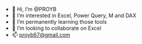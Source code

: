 - 👋 Hi, I’m @PROYB
- 👀 I’m interested in Excel, Power Query, M and DAX
- 🌱 I’m permanently learning those tools
- 💞️ I’m looking to collaborate on Excel
- 📫 proyb67@gmail.com

<!---
PROYB/PROYB is a ✨ special ✨ repository because its `README.md` (this file) appears on your GitHub profile.
You can click the Preview link to take a look at your changes.
--->
